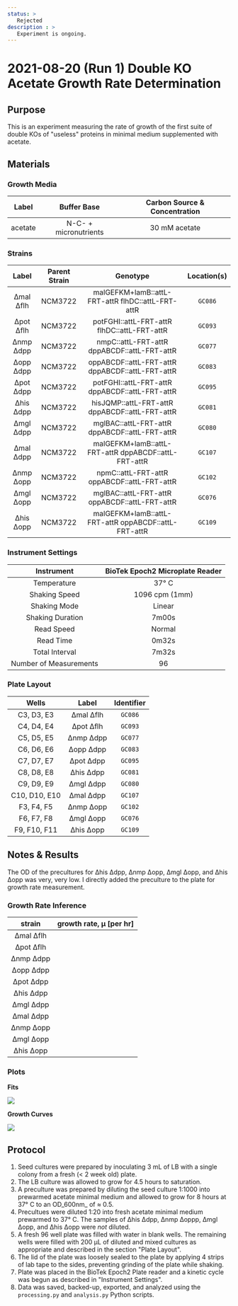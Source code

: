 ```yaml
---
status: >
   Rejected
description : >
   Experiment is ongoing.
---
```


# 2021-08-20 (Run 1) Double KO Acetate Growth Rate Determination

## Purpose
This is an experiment measuring the rate of growth of the first suite of 
double KOs of  "useless" proteins in minimal medium supplemented with acetate.

## Materials

### Growth Media
| **Label** | **Buffer Base** | **Carbon Source & Concentration** |
|:--:|:--:|:--:|
| acetate | N-C- + micronutrients | 30 mM acetate |

### Strains 
| **Label** | **Parent Strain**|  **Genotype** | **Location(s)**|
|:--: | :--:| :--:| :--:|
|∆mal ∆flh| NCM3722 | malGEFKM+lamB::attL-FRT-attR flhDC::attL-FRT-attR | `GC086`|
|∆pot ∆flh| NCM3722 | potFGHI::attL-FRT-attR flhDC::attL-FRT-attR | `GC093`|
|∆nmp ∆dpp| NCM3722 | nmpC::attL-FRT-attR dppABCDF::attL-FRT-attR | `GC077`|
|∆opp ∆dpp| NCM3722 | oppABCDF::attL-FRT-attR dppABCDF::attL-FRT-attR | `GC083`|
|∆pot ∆dpp| NCM3722 | potFGHI::attL-FRT-attR dppABCDF::attL-FRT-attR | `GC095`|
|∆his ∆dpp| NCM3722 | hisJQMP::attL-FRT-attR dppABCDF::attL-FRT-attR | `GC081`|
|∆mgl ∆dpp| NCM3722 | mglBAC::attL-FRT-attR dppABCDF::attL-FRT-attR | `GC080`|
|∆mal ∆dpp| NCM3722 | malGEFKM+lamB::attL-FRT-attR dppABCDF::attL-FRT-attR | `GC107`|
|∆nmp ∆opp| NCM3722 | npmC::attL-FRT-attR oppABCDF::attL-FRT-attR | `GC102`|
|∆mgl ∆opp| NCM3722 | mglBAC::attL-FRT-attR oppABCDF::attL-FRT-attR | `GC076`|
|∆his ∆opp| NCM3722 | malGEFKM+lamB::attL-FRT-attR oppABCDF::attL-FRT-attR | `GC109`|

### Instrument Settings
| Instrument | BioTek Epoch2 Microplate Reader|
|:--:| :--:|
| Temperature| 37° C|
| Shaking Speed| 1096 cpm (1mm) |
| Shaking Mode | Linear |
| Shaking Duration| 7m00s|
|Read Speed| Normal|
| Read Time | 0m32s|
| Total Interval | 7m32s |
| Number of Measurements |96 | 

### Plate Layout
| **Wells** | **Label** | **Identifier** |
|:--: | :--:  | :--: |
|C3, D3, E3 | ∆mal ∆flh| `GC086` | 
|C4, D4, E4 | ∆pot ∆flh| `GC093` |
|C5, D5, E5 | ∆nmp ∆dpp| `GC077` |
|C6, D6, E6 | ∆opp ∆dpp| `GC083` |
|C7, D7, E7 | ∆pot ∆dpp| `GC095` |
|C8, D8, E8 | ∆his ∆dpp| `GC081` | 
|C9, D9, E9 | ∆mgl ∆dpp| `GC080` |
|C10, D10, E10 | ∆mal ∆dpp| `GC107` |
|F3, F4, F5 | ∆nmp ∆opp| `GC102` |
|F6, F7, F8 | ∆mgl ∆opp| `GC076` |
|F9, F10, F11 | ∆his ∆opp| `GC109` |


## Notes & Results
The OD of the precultures for ∆his ∆dpp, ∆nmp ∆opp, ∆mgl ∆opp, and ∆his ∆opp
was very, very low. I directly added the preculture to the plate for growth rate 
measurement.

### Growth Rate Inference

| **strain** | **growth rate, µ [per hr]** |
|:--: |:--:|
|∆mal ∆flh| |
|∆pot ∆flh| |
|∆nmp ∆dpp| | 
|∆opp ∆dpp| |
|∆pot ∆dpp| |
|∆his ∆dpp| |
|∆mgl ∆dpp| |
|∆mal ∆dpp| |   
|∆nmp ∆opp| |  
|∆mgl ∆opp| |
|∆his ∆opp| |


### Plots

**Fits**

![](output/2021-08-20_r1_DoubleKO_acetate_fits.png)

**Growth Curves**

![](output/2021-08-20_r1_DoubleKO_acetate_raw_traces.png)

## Protocol 
1.  Seed cultures were prepared by inoculating 3 mL of LB with a single colony from a fresh (< 2 week old) plate.
2. The LB culture was allowed to grow for 4.5 hours to saturation. 
3. A preculture was prepared by diluting the seed culture 1:1000 into 
prewarmed acetate minimal medium and allowed to grow for 8 hours at 37° C
to an OD_600nm_ of ≈ 0.5.
4. Precultues were diluted  1:20 into fresh acetate minimal medium prewarmed to 37° C. The samples of ∆his ∆dpp, 
∆nmp ∆oppp, ∆mgl ∆opp, and ∆his ∆opp were *not* diluted. 
4. A fresh 96 well plate was filled with water in blank wells. The remaining wells 
were filled with 200 µL of diluted and mixed cultures as appropriate and described in 
the section "Plate Layout".
5. The lid of the plate was loosely sealed to the plate by applying 4 strips of 
lab tape to the sides, preventing grinding of the plate while shaking. 
6. Plate was placed in the BioTek Epoch2 Plate reader and a kinetic cycle was begun 
as described in "Instrument Settings".
7. Data was saved, backed-up, exported, and analyzed using the `processing.py` and 
`analysis.py` Python scripts.
